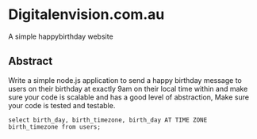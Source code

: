 # Digitalenvision.com.au

A simple happybirthday website

## Abstract

Write a simple node.js application to send a happy birthday message to users on their birthday at
exactly 9am on their local time within and make sure your code is scalable and has a good level of abstraction, Make sure your code is tested and testable.

```
select birth_day, birth_timezone, birth_day AT TIME ZONE birth_timezone from users;
```
